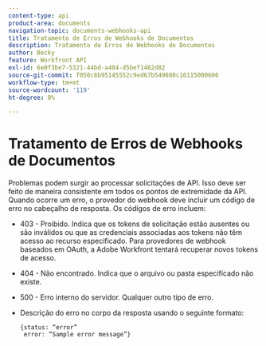 ```yaml
---
content-type: api
product-area: documents
navigation-topic: documents-webhooks-api
title: Tratamento de Erros de Webhooks de Documentos
description: Tratamento de Erros de Webhooks de Documentos
author: Becky
feature: Workfront API
exl-id: 6e0f3be7-5321-44bd-a404-d5bef1462d82
source-git-commit: f050c8b95145552c9ed67b549608c16115000606
workflow-type: tm+mt
source-wordcount: '119'
ht-degree: 0%

---
```


# Tratamento de Erros de Webhooks de Documentos

Problemas podem surgir ao processar solicitações de API. Isso deve ser feito de maneira consistente em todos os pontos de extremidade da API. Quando ocorre um erro, o provedor do webhook deve incluir um código de erro no cabeçalho de resposta. Os códigos de erro incluem:

* 403 - Proibido. Indica que os tokens de solicitação estão ausentes ou são inválidos ou que as credenciais associadas aos tokens não têm acesso ao recurso especificado. Para provedores de webhook baseados em OAuth, a Adobe Workfront tentará recuperar novos tokens de acesso.

* 404 - Não encontrado. Indica que o arquivo ou pasta especificado não existe.

* 500 - Erro interno do servidor. Qualquer outro tipo de erro.

* Descrição do erro no corpo da resposta usando o seguinte formato:

   ```
   {status: “error”
    error: “Sample error message”}
   ```
